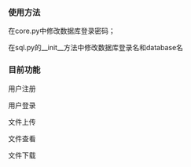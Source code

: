### 使用方法

在core.py中修改数据库登录密码；

在sql.py的__init__方法中修改数据库登录名和database名

### 目前功能

用户注册

用户登录

文件上传

文件查看

文件下载

